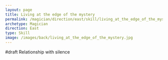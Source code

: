 ```yaml
---
layout: page
title: Living at the edge of the mystery
permalink: /magician/direction/east/skill/living_at_the_edge_of_the_mystery
archetype: Magician
direction: East
type: Skill
image: /images/back/living_at_the_edge_of_the_mystery.jpg
---
```

#draft Relationship with silence
